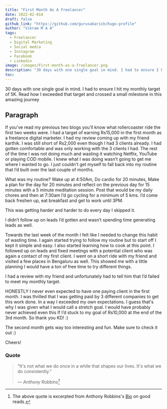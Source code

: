 ```yaml
---
title: "First Month As A Freelancer"
date: 2022-02-014
draft: false
github_link: "https://github.com/gurusabarish/hugo-profile"
author: "Vikram M A A"
tags:
  - Freelancer
  - Digital Marketing
  - Social media
  - Instagram
  - Facebook
  - Linkedin
image: /images/First-month-as-a-freelancer.png
description: "30 days with one single goal in mind. I had to ensure I hit my monthly target of 5K. Read how I exceeded that target and crossed a small milestone in this amazing journey."
toc: 
---
```

30 days with one single goal in mind. I had to ensure I hit my monthly target of 5K. Read how I exceeded that target and crossed a small milestone in this amazing journey
<!--more-->

## Paragraph

If you’ve read my previous two blogs you’ll know what rollercoaster ride the first two weeks were. I had a target of earning Rs15,000 in the first month as a freelance digital marketer. I had my review coming up with my friend karthik. I was still short of Rs2,000 even though I had 3 clients already. I had gotten comfortable and was only working with the 3 clients I had. The rest of the time I was not doing much and wasting it watching Netflix, YouTube or playing COD mobile. I knew what I was doing wasn’t going to get me where I wanted to go. I just couldn’t get myself to fall back into my routine that I’d built over the last couple of months.

What was my routine?
Wake up at 4:50Am, Do cardio for 20 minutes, Make a plan for the day for 20 minutes and reflect on the previous day for 15 minutes with a 5 minute meditation session. Post that would be my daily chores and then at 7:30am I’d go cycling for a minimum of 5 kms. I’d come back freshen up, eat breakfast and get to work until 3PM.

This was getting harder and harder to do every day I skipped it.

I didn’t follow up on leads I’d gotten and wasn’t spending time generating leads as well.

Towards the last week of the month I felt like I needed to change this habit of wasting time. I again started trying to follow my routine but to start off I kept it simple and easy. I also started learning how to cook at this point. I followed up on leads and fixed meetings with a potential client who was again a contact of my first client.
I went on a short ride with my friend and visited a few places in Bengaluru as well. This showed me with a little planning I would have a ton of free time to try different things.

I had a review with my friend and unfortunately had to tell him that I’d failed to meet my monthly target.

HONESTLY I never even expected to have one paying client in the first month. I was thrilled that I was getting paid by 3 different companies to get this work done. In a way I exceeded my own expectations. I guess that's why I was given what I would call a stretch goal. I would have probably never achieved even this If I’d stuck to my goal of Rs10,000 at the end of the 3rd month. So thank you KD! :)

The second month gets way too interesting and fun. Make sure to check it out :)

Cheers!




### Quote


> “It's not what we do once in a while that shapes our lives. It's what we do consistently.”</p>
> — <cite>Anthony Robbins[^1]</cite>


[^1]: The above quote is excerpted from Anthony Robbins's [Bio](https://www.goodreads.com/author/show/5627.Anthony_Robbins) on good reads.


